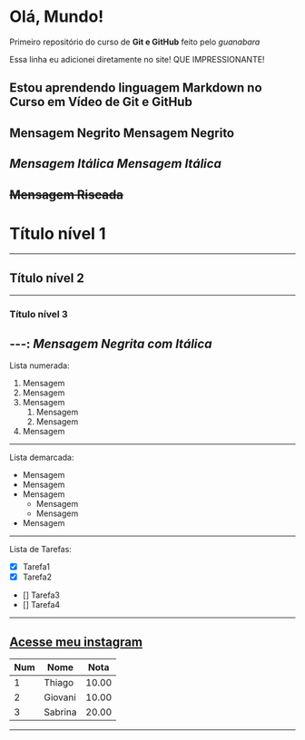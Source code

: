 # Olá, Mundo!
 Primeiro repositório do curso de **Git e GitHub** feito pelo *guanabara*

 Essa linha eu adicionei diretamente no site! QUE IMPRESSIONANTE!

Estou aprendendo linguagem Markdown no Curso em Vídeo de Git e GitHub
---
**Mensagem Negrito** 
__Mensagem Negrito__
---
*Mensagem Itálica*
 _Mensagem Itálica_
---
~~Mensagem Riscada~~
---
# Título nível 1
---
## Título nível 2
---
### Título nível 3
---:
 _*Mensagem Negrita com Itálica*_
---
Lista numerada:
1. Mensagem
1. Mensagem
1. Mensagem
   1. Mensagem
   1. Mensagem
1. Mensagem
---
Lista demarcada:
* Mensagem
* Mensagem
* Mensagem
   * Mensagem
   * Mensagem
* Mensagem
---
Lista de Tarefas:
- [x] Tarefa1
- [x] Tarefa2
- [] Tarefa3
- [] Tarefa4
---
[Acesse meu instagram](https://instagram.com/zthiagovalle)
---
Num | Nome | Nota
---|---|---
1|Thiago|10.00
2|Giovani|10.00
3|Sabrina|20.00
---
